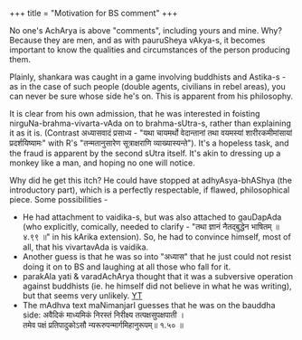 +++
title = "Motivation for BS comment"
+++

No one's AchArya is above "comments", including yours and mine. Why? Because they are men, and as with pauruSheya vAkya-s, it becomes important to know the qualities and circumstances of the person producing them.

Plainly, shankara was caught in a game involving buddhists and Astika-s - as in the case of such people (double agents, civilians in rebel areas), you can never be sure whose side he's on. This is apparent from his philosophy.

It is clear from his own admission, that he was interested in foisting nirguNa-brahma-vivarta-vAda on to brahma-sUtra-s, rather than explaining it as it is. (Contrast अध्यासवादं प्रसाध्य - "यथा चायमर्थो वेदान्तानां तथा वयमस्यां शारीरकमीमांसायां प्रदर्शयिष्यामः" with R's "तन्मतानुसारेण सूत्राक्षराणि व्याख्यास्यन्ते"). It's a hopeless task, and the fraud is apparent by the second sUtra itself. It's akin to dressing up a monkey like a man, and hoping no one will notice.

Why did he get this itch? He could have stopped at adhyAsya-bhAShya (the introductory part), which is a perfectly respectable, if flawed, philosophical piece. Some possibilities -


- He had attachment to vaidika-s, but was also attached to gauDapAda (who explicitly, comically, needed to clarify - "तथा ज्ञानं नैतद्बुद्धेन भाषितम्  ॥ ४.९९ ॥" in his kArika extension). So, he had to convince himself, most of all, that his vivartavAda is vaidika.
- Another guess is that he was so into "अध्यास" that he just could not resist doing it on to BS and laughing at all those who fall for it.
- parakAla yati & varadAchArya thought that it was a subversive operation against buddhists (ie. he himself did not believe in what he was writing), but that seems very unlikely. [YT](https://youtu.be/duVRhGpyoNQ?si=Je9zSWgyMEeOlsB2)
- The mAdhva text maNimanjarI guesses that he was on the bauddha side: अवैदिकं माध्यमिकं निरस्तं निरीक्ष्य तत्पक्षसुपक्षपाती ।  
  तमेव पक्षं प्रतिपादुकोऽसौ न्यरूरुपन्मार्गमिहानुरूपम्॥ १.५० ॥
